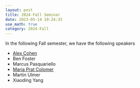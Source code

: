 ```yaml
---
layout: post
title: 2024-Fall Seminar
date: 2023-05-14 19:24:33
use_math: true
category: 2024-Fall
---
```

 
In the following Fall semester, we have the following speakers

- [Alex Cohen](https://math.mit.edu/~alexcoh/)
- Ben Foster
- Marcus Pasquariello
- [Maria Prat Colomer](https://mariaprat.github.io)
- Martin Ulmer
- Xiaoding Yang
